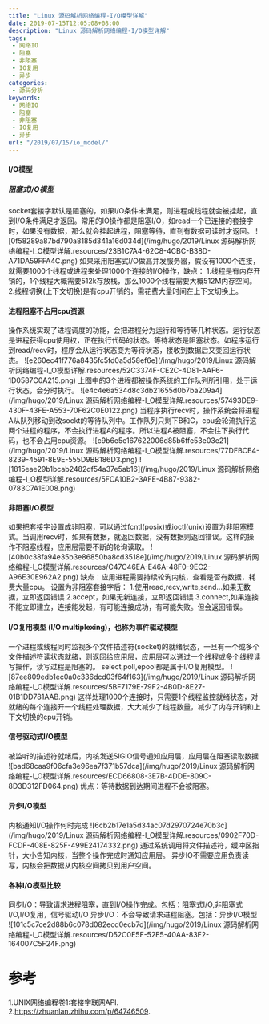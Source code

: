 ```yaml
---
title: "Linux 源码解析网络编程-I/O模型详解"
date: 2019-07-15T12:05:08+08:00
description: "Linux 源码解析网络编程-I/O模型详解"
tags:
 - 网络IO
 - 阻塞
 - 非阻塞
 - IO复用
 - 异步
categories:
 - 源码分析
keywords:
 - 网络IO
 - 阻塞
 - 非阻塞
 - IO复用
 - 异步
url: "/2019/07/15/io_model/"
---
```

#### I/O模型
##### 阻塞式I/O模型
socket套接字默认是阻塞的，如果I/O条件未满足，则进程或线程就会被挂起，直到I/O条件满足才返回。常用的IO操作都是阻塞I/O，如read一个已连接的套接字时，如果没有数据，那么就会挂起进程，阻塞等待，直到有数据可读时才返回。
![0f58289a87bd790a8185d341a16d034d](/img/hugo/2019/Linux 源码解析网络编程-I_O模型详解.resources/23B1C7A4-62C8-4CBC-B38D-A71DA59FFA4C.png)
如果采用阻塞式I/O做高并发服务器，假设有1000个连接，就需要1000个线程或进程来处理1000个连接的I/O操作，缺点：
1.线程是有内存开销的，1个线程大概需要512k存放栈，那么1000个线程需要大概512M内存空间。
2.线程切换(上下文切换)是有cpu开销的，需花费大量时间在上下文切换上。
#### 进程阻塞不占用cpu资源
操作系统实现了进程调度的功能，会把进程分为运行和等待等几种状态。运行状态是进程获得cpu使用权，正在执行代码的状态。等待状态是阻塞状态。如程序运行到read/recv时，程序会从运行状态变为等待状态，接收到数据后又变回运行状态。
![e260ec41f776a8435fc5fd0a5d58ef6e](/img/hugo/2019/Linux 源码解析网络编程-I_O模型详解.resources/52C3374F-CE2C-4D81-AAF6-1D0587C0A215.png)
上图中的3个进程都被操作系统的工作队列所引用，处于运行状态，会分时执行。
![e4c4e6a534d8c3db21655d0b7ba209a4](/img/hugo/2019/Linux 源码解析网络编程-I_O模型详解.resources/57493DE9-430F-43FE-A553-70F62C0E0122.png)
当程序执行recv时，操作系统会将进程A从队列移动到改sockt的等待队列中。工作队列只剩下B和C，cpu会轮流执行这两个进程的程序，不会执行进程A的程序。所以进程A被阻塞，不会往下执行代码，也不会占用cpu资源。
![c9b6e5e167622006d85b6ffe53e03e21](/img/hugo/2019/Linux 源码解析网络编程-I_O模型详解.resources/77DFBCE4-8239-4591-8E9E-555D9BB186D3.png)
![1815eae29b1bcab2482df54a37e5ab16](/img/hugo/2019/Linux 源码解析网络编程-I_O模型详解.resources/5FCA10B2-3AFE-4B87-9382-0783C7A1E008.png)
#### 非阻塞I/O模型
如果把套接字设置成非阻塞，可以通过fcntl(posix)或ioctl(unix)设置为非阻塞模式。当调用recv时，如果有数据，就返回数据，没有数据则返回错误。这样的操作不阻塞线程，应用层需要不断的轮询读取。
![40b0c38fa94e35b3e86850ba8cd3518e](/img/hugo/2019/Linux 源码解析网络编程-I_O模型详解.resources/C47C46EA-E46A-48F0-9EC2-A96E30E962A2.png)
缺点：应用进程需要持续轮询内核，查看是否有数据，耗费大量cpu。
设置为非阻塞套接字后：
1.使用read,recv,write,send...如果无数据，立即返回错误
2.accept，如果无新连接，立即返回错误
3.connect,如果连接不能立即建立，连接能发起，有可能连接成功，有可能失败。但会返回错误。
#### I/O复用模型 (I/O multiplexing)，也称为事件驱动模型
一个进程或线程同时监视多个文件描述符(socket)的就绪状态，一旦有一个或多个文件描述符读状态就绪，则返回给应用层，应用层可以通过一个线程或多个线程读写操作，读写过程是阻塞的。
select,poll,epool都是属于I/O复用模型。
![87ee809edb1ec0a0c336dcd03f64f163](/img/hugo/2019/Linux 源码解析网络编程-I_O模型详解.resources/5BF7179E-79F2-4B0D-8E27-01B1DD781AAB.png)
这样处理1000个连接时，只需要1个线程监控就绪状态，对就绪的每个连接开一个线程处理数据，大大减少了线程数量，减少了内存开销和上下文切换的cpu开销。
#### 信号驱动式I/O模型
被监听的描述符就绪后，内核发送SIGIO信号通知应用层，应用层在阻塞读取数据
![bad68caa9f06cfa3e96ea7f371b57dca](/img/hugo/2019/Linux 源码解析网络编程-I_O模型详解.resources/ECD66808-3E7B-4DDE-809C-8D3D312FD064.png)
优点：等待数据到达期间进程不会被阻塞。
#### 异步I/O模型
内核通知I/O操作何时完成
![6cb2b17e1a5d34ac07d2970724e70b3c](/img/hugo/2019/Linux 源码解析网络编程-I_O模型详解.resources/0902F70D-FCDF-408E-825F-499E24174332.png)
通过系统调用将文件描述符，缓冲区指针，大小告知内核，当整个操作完成时通知应用层。
异步IO不需要应用负责读写，内核会把数据从内核空间拷贝到用户空间。

#### 各种I/O模型比较
同步I/O：导致请求进程阻塞，直到I/O操作完成。包括：阻塞式I/O,非阻塞式I/O,I/O复用，信号驱动I/O
异步I/O：不会导致请求进程阻塞。包括：异步I/O模型
![101c5c7ce2d88b6c078d082ecd0ecb7d](/img/hugo/2019/Linux 源码解析网络编程-I_O模型详解.resources/D52C0E5F-52E5-40AA-83F2-164007C5F24F.png)


# 参考

1.UNIX网络编程卷1:套接字联网API.     
2.https://zhuanlan.zhihu.com/p/64746509.    






